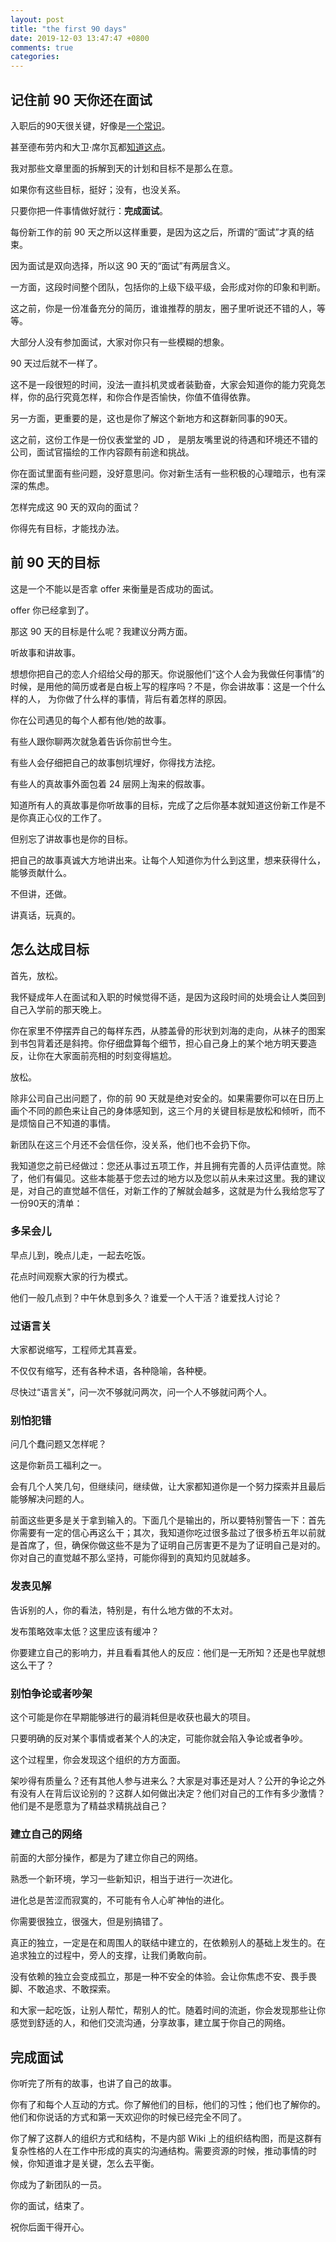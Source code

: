 ```yaml
---
layout: post
title: "the first 90 days"
date: 2019-12-03 13:47:47 +0800
comments: true
categories: 
---
```


## 记住前 90 天你还在面试

入职后的90天很关键，好像是[一个常识](https://www.jianshu.com/p/769661c7aa20)。

甚至德布劳内和大卫·席尔瓦都[知道这点](https://www.hays.cn/press-releases/HAYS_1905278)。

我对那些文章里面的拆解到天的计划和目标不是那么在意。

如果你有这些目标，挺好；没有，也没关系。

只要你把一件事情做好就行：**完成面试**。

每份新工作的前 90 天之所以这样重要，是因为这之后，所谓的“面试”才真的结束。

因为面试是双向选择，所以这 90 天的“面试”有两层含义。

一方面，这段时间整个团队，包括你的上级下级平级，会形成对你的印象和判断。

这之前，你是一份准备充分的简历，谁谁推荐的朋友，圈子里听说还不错的人，等等。

大部分人没有参加面试，大家对你只有一些模糊的想象。

90 天过后就不一样了。

这不是一段很短的时间，没法一直抖机灵或者装勤奋，大家会知道你的能力究竟怎样，你的品行究竟怎样，和你合作是否愉快，你值不值得依靠。

另一方面，更重要的是，这也是你了解这个新地方和这群新同事的90天。

这之前，这份工作是一份仪表堂堂的 JD ， 是朋友嘴里说的待遇和环境还不错的公司，面试官描绘的工作内容颇有前途和挑战。

你在面试里面有些问题，没好意思问。你对新生活有一些积极的心理暗示，也有深深的焦虑。

怎样完成这 90 天的双向的面试？

你得先有目标，才能找办法。

## 前 90 天的目标

这是一个不能以是否拿 offer 来衡量是否成功的面试。

offer 你已经拿到了。

那这 90 天的目标是什么呢？我建议分两方面。

听故事和讲故事。

想想你把自己的恋人介绍给父母的那天。你说服他们“这个人会为我做任何事情”的时候，是用他的简历或者是白板上写的程序吗？不是，你会讲故事：这是一个什么样的人， 为你做了什么样的事情，背后有着怎样的原因。

你在公司遇见的每个人都有他/她的故事。

有些人跟你聊两次就急着告诉你前世今生。

有些人会仔细把自己的故事刨坑埋好，你得找方法挖。

有些人的真故事外面包着 24 层网上淘来的假故事。

知道所有人的真故事是你听故事的目标，完成了之后你基本就知道这份新工作是不是你真正心仪的工作了。

但别忘了讲故事也是你的目标。

把自己的故事真诚大方地讲出来。让每个人知道你为什么到这里，想来获得什么，能够贡献什么。

不但讲，还做。

讲真话，玩真的。

## 怎么达成目标

首先，放松。

我怀疑成年人在面试和入职的时候觉得不适，是因为这段时间的处境会让人类回到自己入学前的那天晚上。

你在家里不停摆弄自己的每样东西，从膝盖骨的形状到刘海的走向，从袜子的图案到书包背着还是斜挎。你仔细盘算每个细节，担心自己身上的某个地方明天要造反，让你在大家面前亮相的时刻变得尴尬。

放松。

除非公司自己出问题了，你的前 90 天就是绝对安全的。如果需要你可以在日历上画个不同的颜色来让自己的身体感知到，这三个月的关键目标是放松和倾听，而不是烦恼自己不知道的事情。

新团队在这三个月还不会信任你，没关系，他们也不会扔下你。

我知道您之前已经做过：您还从事过五项工作，并且拥有完善的人员评估直觉。除了，他们有偏见。这些本能基于您去过的地方以及您以前从未来过这里。我的建议是，对自己的直觉越不信任，对新工作的了解就会越多，这就是为什么我给您写了一份90天的清单：

### 多呆会儿

早点儿到，晚点儿走，一起去吃饭。

花点时间观察大家的行为模式。

他们一般几点到？中午休息到多久？谁爱一个人干活？谁爱找人讨论？

### 过语言关

大家都说缩写，工程师尤其喜爱。

不仅仅有缩写，还有各种术语，各种隐喻，各种梗。

尽快过“语言关”，问一次不够就问两次，问一个人不够就问两个人。

### 别怕犯错

问几个蠢问题又怎样呢？

这是你新员工福利之一。

会有几个人笑几句，但继续问，继续做，让大家都知道你是一个努力探索并且最后能够解决问题的人。

前面这些更多是关于拿到输入的。下面几个是输出的，所以要特别警告一下：首先你需要有一定的信心再这么干；其次，我知道你吃过很多盐过了很多桥五年以前就是首席了，但，确保你做这些不是为了证明自己厉害更不是为了证明自己是对的。你对自己的直觉越不那么坚持，可能你得到的真知灼见就越多。

### 发表见解

告诉别的人，你的看法，特别是，有什么地方做的不太对。

发布策略效率太低？这里应该有缓冲？

你要建立自己的影响力，并且看看其他人的反应：他们是一无所知？还是也早就想这么干了？

### 别怕争论或者吵架

这个可能是你在早期能够进行的最消耗但是收获也最大的项目。

只要明确的反对某个事情或者某个人的决定，可能你就会陷入争论或者争吵。

这个过程里，你会发现这个组织的方方面面。

架吵得有质量么？还有其他人参与进来么？大家是对事还是对人？公开的争论之外有没有人在背后议论别的？这群人如何做出决定？他们对自己的工作有多少激情？他们是不是愿意为了精益求精挑战自己？

### 建立自己的网络

前面的大部分操作，都是为了建立你自己的网络。

熟悉一个新环境，学习一些新知识，相当于进行一次进化。

进化总是苦涩而寂寞的，不可能有令人心旷神怡的进化。

你需要很独立，很强大，但是别搞错了。

真正的独立，一定是在和周围人的联结中建立的，在依赖别人的基础上发生的。在追求独立的过程中，旁人的支撑，让我们勇敢向前。

没有依赖的独立会变成孤立，那是一种不安全的体验。会让你焦虑不安、畏手畏脚、不敢追求、不敢探索。

和大家一起吃饭，让别人帮忙，帮别人的忙。随着时间的流逝，你会发现那些让你感觉到舒适的人，和他们交流沟通，分享故事，建立属于你自己的网络。

## 完成面试

你听完了所有的故事，也讲了自己的故事。

你有了和每个人互动的方式。你了解他们的目标，他们的习性；他们也了解你的。他们和你说话的方式和第一天欢迎你的时候已经完全不同了。

你了解了这群人的组织方式和结构，不是内部 Wiki 上的组织结构图，而是这群有复杂性格的人在工作中形成的真实的沟通结构。需要资源的时候，推动事情的时候，你知道谁才是关键，怎么去平衡。

你成为了新团队的一员。

你的面试，结束了。

祝你后面干得开心。